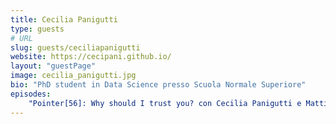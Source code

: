 ```yaml
---
title: Cecilia Panigutti
type: guests
# URL
slug: guests/ceciliapanigutti
website: https://cecipani.github.io/
layout: "guestPage"
image: cecilia_panigutti.jpg
bio: "PhD student in Data Science presso Scuola Normale Superiore"
episodes: 
    "Pointer[56]: Why should I trust you? con Cecilia Panigutti e Mattia Setzu": "/p/pointer56-why-should-i-trust-you-con-cecilia-panigutti-e-mattia-setzu/"
---
```



